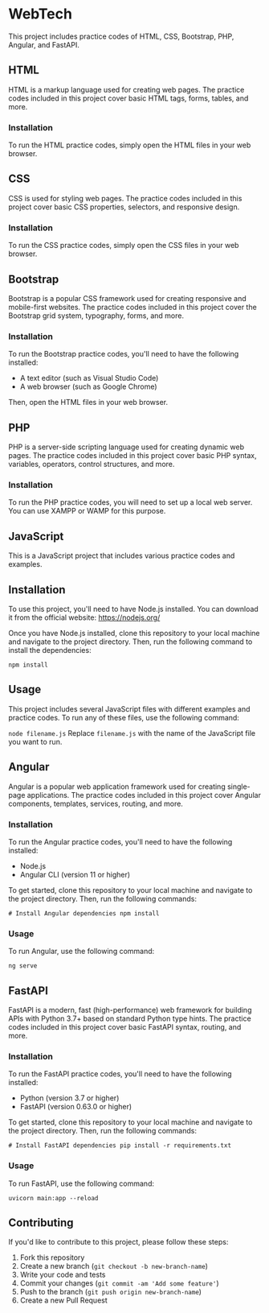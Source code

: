 # WebTech

This project includes practice codes of HTML, CSS, Bootstrap, PHP, Angular, and FastAPI.

## HTML

HTML is a markup language used for creating web pages. The practice codes included in this project cover basic HTML tags, forms, tables, and more.

### Installation

To run the HTML practice codes, simply open the HTML files in your web browser.

## CSS

CSS is used for styling web pages. The practice codes included in this project cover basic CSS properties, selectors, and responsive design.

### Installation

To run the CSS practice codes, simply open the CSS files in your web browser.

## Bootstrap

Bootstrap is a popular CSS framework used for creating responsive and mobile-first websites. The practice codes included in this project cover the Bootstrap grid system, typography, forms, and more.

### Installation

To run the Bootstrap practice codes, you'll need to have the following installed:

- A text editor (such as Visual Studio Code)
- A web browser (such as Google Chrome)

Then, open the HTML files in your web browser.

## PHP

PHP is a server-side scripting language used for creating dynamic web pages. The practice codes included in this project cover basic PHP syntax, variables, operators, control structures, and more.

### Installation

To run the PHP practice codes, you will need to set up a local web server. You can use XAMPP or WAMP for this purpose.


## JavaScript

This is a JavaScript project that includes various practice codes and examples.

## Installation

To use this project, you'll need to have Node.js installed. You can download it from the official website: https://nodejs.org/

Once you have Node.js installed, clone this repository to your local machine and navigate to the project directory. Then, run the following command to install the dependencies:

`npm install`

## Usage

This project includes several JavaScript files with different examples and practice codes. To run any of these files, use the following command:

`node filename.js`
Replace `filename.js` with the name of the JavaScript file you want to run.


## Angular

Angular is a popular web application framework used for creating single-page applications. The practice codes included in this project cover Angular components, templates, services, routing, and more.

### Installation

To run the Angular practice codes, you'll need to have the following installed:

- Node.js
- Angular CLI (version 11 or higher)

To get started, clone this repository to your local machine and navigate to the project directory. Then, run the following commands:

`# Install Angular dependencies
npm install`

### Usage

To run Angular, use the following command:

`ng serve`

## FastAPI

FastAPI is a modern, fast (high-performance) web framework for building APIs with Python 3.7+ based on standard Python type hints. The practice codes included in this project cover basic FastAPI syntax, routing, and more.

### Installation

To run the FastAPI practice codes, you'll need to have the following installed:

- Python (version 3.7 or higher)
- FastAPI (version 0.63.0 or higher)

To get started, clone this repository to your local machine and navigate to the project directory. Then, run the following commands:

`# Install FastAPI dependencies
pip install -r requirements.txt`

### Usage

To run FastAPI, use the following command:

`uvicorn main:app --reload`

## Contributing

If you'd like to contribute to this project, please follow these steps:

1. Fork this repository
2. Create a new branch (`git checkout -b new-branch-name`)
3. Write your code and tests
4. Commit your changes (`git commit -am 'Add some feature'`)
5. Push to the branch (`git push origin new-branch-name`)
6. Create a new Pull Request
